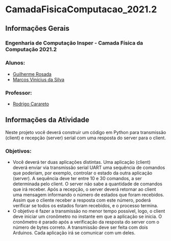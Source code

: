 # CamadaFisicaComputacao_2021.2

<h2>Informações Gerais</h2>

<h3>Engenharia de Computação Insper - Camada Física da Computação 2021.2</h3>

<h3>Alunos:</h3>
<ul>
  <li><a href=https://www.linkedin.com/in/guilherme-rosada/>Guilherme Rosada</a></li>
  <li><a href=https://www.linkedin.com/in/marcosvinis//>Marcos Vinícius da Silva</a></li>
</ul>

<h3>Professor:</h3> 
<ul>
  <li><a href=https://www.insper.edu.br/pesquisa-e-conhecimento/docentes-pesquisadores/rodrigo-carareto/>Rodrigo Carareto</a></li>
</ul>

<h2>Informações da Atividade</h2>
<p>Neste projeto você deverá construir um código em Python para transmissão (client) e recepção (server) serial com uma resposta do server para o client.</p>

<h3>Objetivos:</h3>
<ul>
   <li>Você deverá ter duas aplicações distintas. Uma aplicação (client) deverá enviar via transmissão serial UART uma sequência de comandos que poderiam, por exemplo, controlar o estado da outra aplicação (server). A sequência deve ter entre 10 e 30 comandos, a ser determinada pelo client. O server não sabe a quantidade de comandos que irá receber. Após a recepção, o server deverá retornar ao client uma mensagem informando o número de estados que foram recebidos. Assim que o cliente receber a resposta com este número, poderá verificar se todos os estados foram recebidos, e o processo termina.</li>
   <li>O objetivo é fazer a transmissão no menor tempo possível, logo, o client deve iniciar um cronômetro no instante em que a aplicação se inicia. O cronômetro é parado após a verificação da resposta do server com o número de bytes correto. A transmissão deve ser feita com dois Arduinos. Cada aplicação irá se comunicar com um deles.</li>
</ul>
